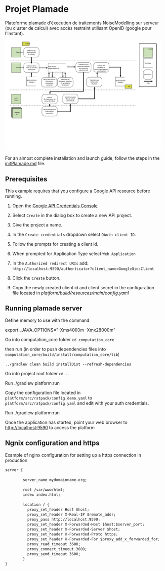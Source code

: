 # Projet Plamade

Plateforme plamade d'éxecution de traitements NoiseModelling sur serveur (ou cluster de calcul) avec accès restraint utilisant OpenID (google pour l'instant).

![Diagramme de flux](/documents/diag_flux.svg "Execution process")

For an almost complete installation and launch guide, follow the steps in the [initPlamade.md](initPlamade.md) file.

## Prerequisites
This example requires that you configure a Google API resource before running.

1. Open the [Google API Credentials Console](https://console.developers.google.com/projectselector/apis/credentials?supportedpurview=project&angularJsUrl=%2Fprojectselector%2Fapis%2Fcredentials%3Fsupportedpurview%3Dproject&authuser=2)

2. Select `Create` in the dialog box to create a new API project.

3. Give the project a name.

4. In the `Create credentials` dropdown select `OAuth client ID`.

5. Follow the prompts for creating a client id.

6. When prompted for Application Type select `Web Application`

7. In the `Authorized redirect URIs` add: `http://localhost:9590/authenticator?client_name=GoogleOidcClient`

8. Click the `Create` button.

9. Copy the newly created client id and client secret in the configuration file located in *platform/build/resources/main/config.yaml*

## Running plamade server

Define memory to use with the command

export _JAVA_OPTIONS="-Xms4000m -Xmx28000m"

Go into computation_core folder `cd computation_core`

then run (in order to push dependencies files into `computation_core/build/install/computation_core/lib`)

`../gradlew clean build installDist --refresh-dependencies`

Go into project root folder `cd ..`

Run ./gradlew platform:run

Copy the configuration file located in `platform/src/ratpack/config.demo.yaml` to `platform/src/ratpack/config.yaml` and edit with your auth credentials.

Run ./gradlew platform:run

Once the application has started, point your web browser to [http://localhost:9590](http://localhost:9590) to access the platform

## Ngnix configuration and https

Example of nginx configuration for setting up a https connection in production

```nginx
server {

        server_name mydomainname.org;

        root /var/www/html;
        index index.html;

        location / {
          proxy_set_header Host $host;
          proxy_set_header X-Real-IP $remote_addr;
          proxy_pass http://localhost:9590;
          proxy_set_header X-Forwarded-Host $host:$server_port;
          proxy_set_header X-Forwarded-Server $host;
          proxy_set_header X-Forwarded-Proto https;
          proxy_set_header X-Forwarded-For $proxy_add_x_forwarded_for;
          proxy_read_timeout 3600;
          proxy_connect_timeout 3600;
          proxy_send_timeout 3600;
        }
}
```











